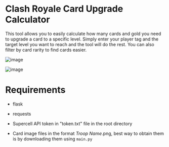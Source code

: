 # Clash Royale Card Upgrade Calculator

This tool allows you to easily calculate how many cards and gold you need to upgrade a card to a specific level.
Simply enter your player tag and the target level you want to reach and the tool will do the rest.
You can also filter by card rarity to find cards easier.


![image](https://raw.githubusercontent.com/sam-k0/ClashRoyale-py/master/readme/img.png?token=GHSAT0AAAAAACQJFACQGZCQASW5FSEGPSDGZQIESJQ)

![image](https://raw.githubusercontent.com/sam-k0/ClashRoyale-py/master/readme/img1.png?token=GHSAT0AAAAAACQJFACR327GFIT24UZCJJCQZQIETLA)

# Requirements
- flask
- requests

- Supercell API token in "token.txt" file in the root directory
- Card image files in the format *Troop Name*.png, best way to obtain them is by downloading them using `main.py`